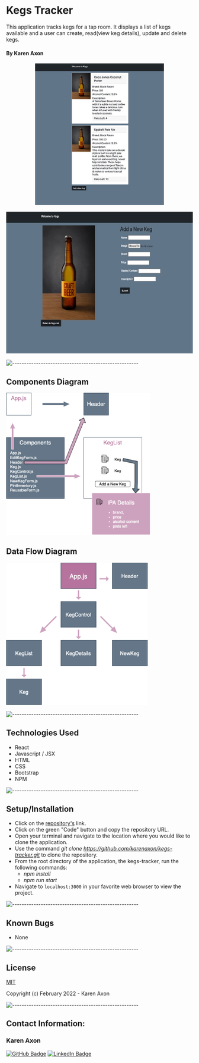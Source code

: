 # Kegs Tracker
This application tracks kegs for a tap room. It displays a list of kegs available and a user can create, read(view keg details), update and delete kegs.

#### By Karen Axon

<div>
  <p align="center">
  <img src="./src/images/home.jpg" height="382px">
  </p>
  <p align="center">
  <img src="./src/images/add-keg.jpg" height="382px">
  </p>
</div>

![-----------------------------------------------------](https://raw.githubusercontent.com/andreasbm/readme/master/assets/lines/aqua.png)

## Components Diagram

<p align="left">
<img src="./src/images/project-chart.png" height="382px">
</p>

## Data Flow Diagram

<p align="left">
<img src="./src/images/flow-chart.png" height="382px">
</p>

![-----------------------------------------------------](https://raw.githubusercontent.com/andreasbm/readme/master/assets/lines/aqua.png)

## Technologies Used

* React
* Javascript / JSX
* HTML
* CSS
* Bootstrap
* NPM

![-----------------------------------------------------](https://raw.githubusercontent.com/andreasbm/readme/master/assets/lines/aqua.png)

## Setup/Installation 

* Click on the [repository's](https://github.com/karenaxon/kegs-tracker.git) link.
* Click on the green "Code" button and copy the repository URL.
* Open your terminal and navigate to the location where you would like to clone the application.
* Use the command _git clone https://github.com/karenaxon/kegs-tracker.git_ to clone the repository.
* From the root directory of the application, the kegs-tracker, run the following commands:
  - _npm install_
  - _npm run start_
* Navigate to ```localhost:3000``` in your favorite web browser to view the project.

![-----------------------------------------------------](https://raw.githubusercontent.com/andreasbm/readme/master/assets/lines/aqua.png)

## Known Bugs
* None

![-----------------------------------------------------](https://raw.githubusercontent.com/andreasbm/readme/master/assets/lines/aqua.png)

## License

[MIT](https://choosealicense.com/licenses/mit/)

Copyright (c) February 2022 - Karen Axon

![-----------------------------------------------------](https://raw.githubusercontent.com/andreasbm/readme/master/assets/lines/aqua.png)


## Contact Information:

<h3>Karen Axon</h3>

[![GitHub Badge](https://img.shields.io/badge/GitHub-100000?style=for-the-badge&logo=github&logoColor=white)](https://github.com/karenaxon)
[![LinkedIn Badge](https://img.shields.io/badge/LinkedIn-0077B5?style=for-the-badge&logo=linkedin&logoColor=white)](https://www.linkedin.com/in/kaxon)
